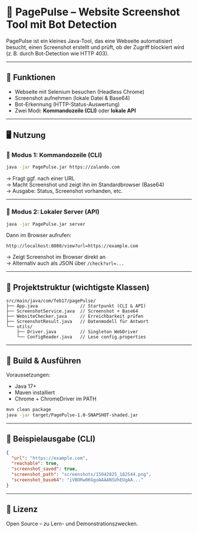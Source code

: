 # 📸 PagePulse – Website Screenshot Tool mit Bot Detection

PagePulse ist ein kleines Java-Tool, das eine Webseite automatisiert besucht, einen Screenshot erstellt und prüft, ob der Zugriff blockiert wird (z. B. durch Bot-Detection wie HTTP 403).

---

## 🚀 Funktionen

- Webseite mit Selenium besuchen (Headless Chrome)
- Screenshot aufnehmen (lokale Datei & Base64)
- Bot-Erkennung (HTTP-Status-Auswertung)
- Zwei Modi: **Kommandozeile (CLI)** oder **lokale API**

---

## 🖥️ Nutzung

### 🔹 Modus 1: Kommandozeile (CLI)

```bash
java -jar PagePulse.jar https://zalando.com
```

→ Fragt ggf. nach einer URL  
→ Macht Screenshot und zeigt ihn im Standardbrowser (Base64)  
→ Ausgabe: Status, Screenshot vorhanden, etc.

---

### 🔹 Modus 2: Lokaler Server (API)

```bash
java -jar PagePulse.jar server
```

Dann im Browser aufrufen:

```
http://localhost:8080/view?url=https://example.com
```

→ Zeigt Screenshot im Browser direkt an  
→ Alternativ auch als JSON über `/check?url=...`

---

## 🧱 Projektstruktur (wichtigste Klassen)

```
src/main/java/com/feb17/pagePulse/
├── App.java                // Startpunkt (CLI & API)
├── ScreenshotService.java  // Screenshot + Base64
├── WebsiteChecker.java     // Erreichbarkeit prüfen
├── ScreenshotResult.java   // Datenmodell für Antwort
└── utils/
    ├── Driver.java         // Singleton WebDriver
    └── ConfigReader.java   // Lese config.properties
```

---

## 🔧 Build & Ausführen

Voraussetzungen:
- Java 17+
- Maven installiert
- Chrome + ChromeDriver im PATH

```bash
mvn clean package
java -jar target/PagePulse-1.0-SNAPSHOT-shaded.jar
```

---

## 📌 Beispielausgabe (CLI)

```json
{
  "url": "https://example.com",
  "reachable": true,
  "screenshot_saved": true,
  "screenshot_path": "screenshots/15042025_182544.png",
  "screenshot_base64": "iVBORw0KGgoAAAANSUhEUgAA..."
}
```

---

## 📝 Lizenz

Open Source – zu Lern- und Demonstrationszwecken.
